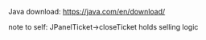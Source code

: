 Java download: https://java.com/en/download/

note to self:
JPanelTicket->closeTicket holds selling logic